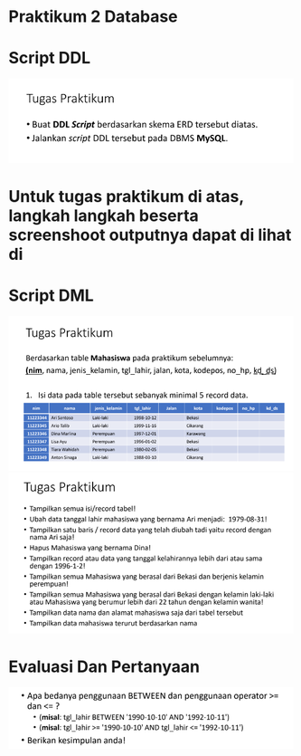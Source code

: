 # Praktikum 2 Database

# Script DDL 
![img](gambar/Screenshot%202023-04-13%20131246.png)

# Untuk tugas praktikum di atas, langkah langkah beserta screenshoot outputnya dapat di lihat di 

# Script DML
![img](gambar/Screenshot%202023-04-13%20131311.png)
![img](gambar/Screenshot%202023-04-13%20131323.png)

# Evaluasi Dan Pertanyaan
![img](gambar/Screenshot%202023-04-13%20131351.png)
